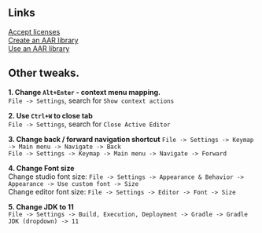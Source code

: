 ## Links

[Accept licenses](../sdkmanager-license-accept.md)  
[Create an AAR library](../create-aar-from-android-studio.md)  
[Use an AAR library](https://developer.android.com/studio/projects/android-library#psd-add-aar-jar-dependency)  


## Other tweaks.

<b>1. Change `Alt+Enter` - context menu mapping.</b>  
`File -> Settings`, search for `Show context actions`  

<b>2. Use `Ctrl+W` to close tab</b>  
`File -> Settings`, search for `Close Active Editor`  

<b>3. Change back / forward navigation shortcut</b>
`File -> Settings -> Keymap -> Main menu -> Navigate -> Back`  
`File -> Settings -> Keymap -> Main menu -> Navigate -> Forward`  

<b>4. Change Font size</b>  
Change studio font size: `File -> Settings -> Appearance & Behavior -> Appearance -> Use custom font -> Size`  
Change editor font size: `File -> Settings -> Editor -> Font -> Size`  

<b>5. Change JDK to 11</b>  
`File -> Settings -> Build, Execution, Deployment -> Gradle -> Gradle JDK (dropdown) -> 11`  
